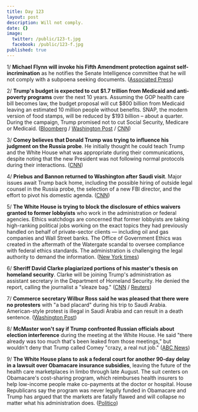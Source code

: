 ```yaml
---
title: Day 123
layout: post
description: Will not comply.
date: {}
image:
  twitter: /public/123-t.jpg
  facebook: /public/123-f.jpg
published: true
---
```


1/ **Michael Flynn will invoke his Fifth Amendment protection against self-incrimination** as he notifies the Senate Intelligence committee that he will not comply with a subpoena seeking documents. ([Associated Press](https://apnews.com/aa3818ca3c844d46ad32bef19511ac73))

2/ **Trump's budget is expected to cut $1.7 trillion from Medicaid and anti-poverty programs** over the next 10 years. Assuming the GOP health care bill becomes law, the budget proposal will cut $800 billion from Medicaid leaving an estimated 10 million people without benefits. SNAP, the modern version of food stamps, will be reduced by $193 billion – about a quarter. During the campaign, Trump promised not to cut Social Security, Medicare or Medicaid. ([Bloomberg](https://www.bloomberg.com/politics/articles/2017-05-22/trump-to-propose-deep-cuts-to-anti-poverty-programs-and-medicaid) / [Washington Post](https://www.washingtonpost.com/business/economy/trump-to-propose-big-cuts-to-safety-net-in-new-budget-this-week/2017/05/21/62c01f44-3e34-11e7-adba-394ee67a7582_story.html) / [CNN](http://www.cnn.com/2017/05/22/politics/medicaid-budget-cuts/index.html))

3/ **Comey believes that Donald Trump was trying to influence his judgment on the Russia probe**. He initially thought he could teach Trump and the White House what was appropriate during their communications, despite noting that the new President was not following normal protocols during their interactions. ([CNN](http://www.cnn.com/2017/05/19/politics/james-comey-trump-influence/))

4/ **Priebus and Bannon returned to Washington after Saudi visit**. Major issues await Trump back home, including the possible hiring of outside legal counsel in the Russia probe, the selection of a new FBI director, and the effort to pivot his domestic agenda. ([CNN](http://www.cnn.com/2017/05/21/politics/reince-priebus-white-house/))

5/ **The White House is trying to block the disclosure of ethics waivers granted to former lobbyists** who work in the administration or federal agencies. Ethics watchdogs are concerned that former lobbyists are taking high-ranking political jobs working on the exact topics they had previously handled on behalf of private-sector clients — including oil and gas companies and Wall Street banks. The Office of Government Ethics was created in the aftermath of the Watergate scandal to oversee compliance with federal ethics standards. The administration is challenging the legal authority to demand the information. ([New York times](https://www.nytimes.com/2017/05/22/us/politics/trump-white-house-government-ethics-lobbyists.html))

6/ **Sheriff David Clarke plagiarized portions of his master's thesis on homeland security**. Clarke will be joining Trump's administration as assistant secretary in the Department of Homeland Security. He denied the report, calling the journalist a "sleaze bag." ([CNN](http://www.cnn.com/interactive/2017/05/politics/sheriff-clarke-plagiarism/) / [Reuters](http://www.reuters.com/article/us-usa-homelandsecurity-sheriff-idUSKBN18H131))

7/ **Commerce secretary Wilbur Ross said he was pleased that there were no protesters** with "a bad placard" during his trip to Saudi Arabia. American-style protest is illegal in Saudi Arabia and can result in a death sentence. ([Washington Post](https://www.washingtonpost.com/news/politics/wp/2017/05/22/the-commerce-secretary-praises-the-lack-of-protest-in-a-country-where-its-punishable-by-death/))

8/ **McMaster won't say if Trump confronted Russian officials about election interference** during the meeting at the White House. He said "there already was too much that's been leaked from those meetings," but wouldn't deny that Trump called Comey "crazy, a real nut job." ([ABC News](http://abcnews.go.com/Politics/mcmaster-president-trump-confronted-russian-officials-election-interference/story?id=47534495))

9/ **The White House plans to ask a federal court for another 90-day delay in a lawsuit over Obamacare insurance subsidies**, leaving the future of the health care marketplaces in limbo through late August. The suit centers on Obamacare's cost-sharing program, which reimburses health insurers to help low-income people make co-payments at the doctor or hospital. House Republicans say the program was never legally funded in Obamacare and Trump has argued that the markets are fatally flawed and will collapse no matter what his administration does. ([Politico](http://www.politico.com/story/2017/05/22/white-house-to-seek-90-day-delay-in-obamacare-subsidy-suit-238674))